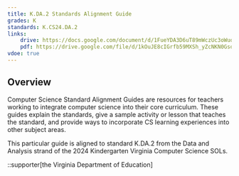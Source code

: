 ```yaml
---
title: K.DA.2 Standards Alignment Guide
grades: K
standards: K.CS24.DA.2
links:
    drive: https://docs.google.com/document/d/1FueYDA3D6uT89mWczUc3oWuqeMDnROdp7fXvzWfYRhg/edit?usp=drive_link
    pdf: https://drive.google.com/file/d/1kOuJE8cIGrfb59MXSh_yZcNKN0Gsovjt/view?usp=drive_link
vdoe: true
---
```


## Overview

Computer Science Standard Alignment Guides are resources for teachers working to integrate computer science into their core curriculum. These guides explain the standards, give a sample activity or lesson that teaches the standard, and provide ways to incorporate CS learning experiences into other subject areas. 

This particular guide is aligned to standard K.DA.2 from the Data and Analysis strand of the 2024 Kindergarten Virginia Computer Science SOLs.

::supporter[the Virginia Department of Education]